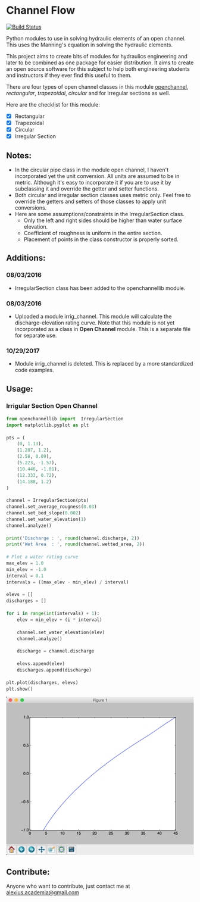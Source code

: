# Channel Flow
[![Build Status](https://travis-ci.org/alexiusacademia/ChannelFlowLib.svg?branch=master)](https://travis-ci.org/alexiusacademia/ChannelFlowLib)

Python modules to use in solving hydraulic elements of an open channel. This uses the Manning's equation in solving the hydraulic elements.

This project aims to create bits of modules for hydraulics engineering and later to be combined as one package for easier distribution. It aims to create an open source software for this subject to help both engineering students and instructors if they ever find this useful to them.

There are four types of open channel classes in this module <u>openchannel</u>, _rectangular_, _trapezoidal_, _circular_ and for irregular sections as well.

Here are the checklist for this module:<br/>
- [x] Rectangular
- [x] Trapezoidal
- [x] Circular
- [x] Irregular Section

## Notes:

- In the circular pipe class in the module open channel, I haven't incorporated yet the unit conversion. All units are assumed to be in metric. Although it's easy to incorporate it if you are to use it by subclassing it and override the getter and setter functions.
- Both circular and irregular section classes uses metric only. Feel free to override the getters and setters of those classes to apply unit conversions.
- Here are some assumptions/constraints in the IrregularSection class.
  * Only the left and right sides should be higher than water surface elevation.
  * Coefficient of roughness is uniform in the entire section.
  * Placement of points in the class constructor is properly sorted.

## Additions:
### 08/03/2016
- IrregularSection class has been added to the openchannellib module.
### 08/03/2016
- Uploaded a module irrig_channel. This module will calculate the discharge-elevation rating curve. Note that this module is not yet incorporated as a class in <b>Open Channel</b> module. This is a separate file for separate use.
### 10/29/2017
- Module irrig_channel is deleted. This is replaced by a more standardized code examples.

## Usage:
### Irrigular Section Open Channel
```python
from openchannellib import  IrregularSection
import matplotlib.pyplot as plt

pts = (
    (0, 1.13),
    (1.287, 1.2),
    (2.58, 0.09),
    (5.223, -1.57),
    (10.446, -1.81),
    (12.333, 0.72),
    (14.188, 1.2)
)

channel = IrregularSection(pts)
channel.set_average_rougness(0.03)
channel.set_bed_slope(0.002)
channel.set_water_elevation(1)
channel.analyze()

print('Discharge : ', round(channel.discharge, 2))
print('Wet Area  : ', round(channel.wetted_area, 2))

# Plot a water rating curve
max_elev = 1.0
min_elev = -1.0
interval = 0.1
intervals = ((max_elev - min_elev) / interval)

elevs = []
discharges = []

for i in range(int(intervals) + 1):
    elev = min_elev + (i * interval)

    channel.set_water_elevation(elev)
    channel.analyze()

    discharge = channel.discharge

    elevs.append(elev)
    discharges.append(discharge)

plt.plot(discharges, elevs)
plt.show()

```

![](imgs/irrig_channel_rating_curve.png)

## Contribute:
Anyone who want to contribute, just contact me at alexius.academia@gmail.com
